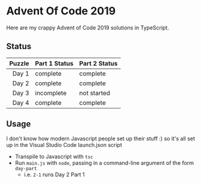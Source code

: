 Advent Of Code 2019
===================

Here are my crappy Advent of Code 2019 solutions in TypeScript.

## Status

| Puzzle | Part 1 Status | Part 2 Status |
| -----: | ------------- | ------------- |
| Day 1  | complete      | complete      |
| Day 2  | complete      | complete      |
| Day 3  | incomplete    | not started   |
| Day 4  | complete      | complete      |

## Usage

I don't know how modern Javascript people set up their stuff :) so it's all set up in the Visual Studio Code launch.json script

* Transpile to Javascript with `tsc`
* Run `main.js` with `node`, passing in a command-line argument of the form `day-part`
  * i.e. `2-1` runs Day 2 Part 1